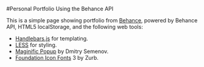 #Personal Portfolio Using the Behance API

This is a simple page showing portfolio from [Behance](http://www.behance.net/), powered by Behance API, HTML5 localStorage, and the following web tools:

* [Handlebars.js](http://handlebarsjs.com/) for templating.
* [LESS](http://lesscss.org/) for styling.
* [Maginific Popup](http://dimsemenov.com/plugins/magnific-popup/) by Dmitry Semenov.  
* [Foundation Icon Fonts](http://zurb.com/playground/foundation-icon-fonts-3) 3 by Zurb.